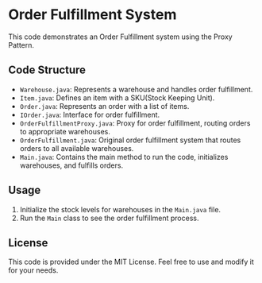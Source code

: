 # Order Fulfillment System

This code demonstrates an Order Fulfillment system using the Proxy Pattern.

## Code Structure

- `Warehouse.java`: Represents a warehouse and handles order fulfillment.
- `Item.java`: Defines an item with a SKU(Stock Keeping Unit).
- `Order.java`: Represents an order with a list of items.
- `IOrder.java`: Interface for order fulfillment.
- `OrderFulfillmentProxy.java`: Proxy for order fulfillment, routing orders to appropriate warehouses.
- `OrderFulfillment.java`: Original order fulfillment system that routes orders to all available warehouses.
- `Main.java`: Contains the main method to run the code, initializes warehouses, and fulfills orders.

## Usage

1. Initialize the stock levels for warehouses in the `Main.java` file.
2. Run the `Main` class to see the order fulfillment process.

## License

This code is provided under the MIT License. Feel free to use and modify it for your needs.
